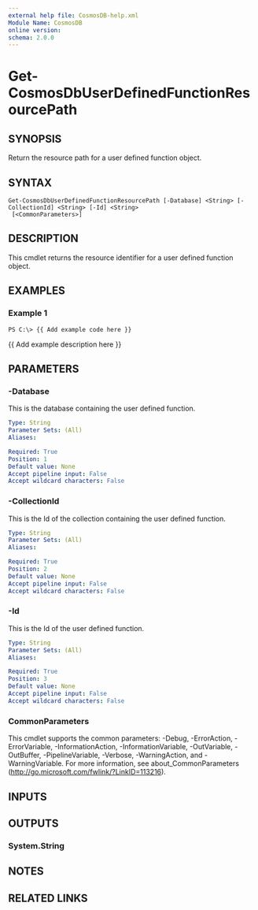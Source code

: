 ```yaml
---
external help file: CosmosDB-help.xml
Module Name: CosmosDB
online version:
schema: 2.0.0
---
```


# Get-CosmosDbUserDefinedFunctionResourcePath

## SYNOPSIS
Return the resource path for a user defined function object.

## SYNTAX

```
Get-CosmosDbUserDefinedFunctionResourcePath [-Database] <String> [-CollectionId] <String> [-Id] <String>
 [<CommonParameters>]
```

## DESCRIPTION
This cmdlet returns the resource identifier for a
user defined function object.

## EXAMPLES

### Example 1
```
PS C:\> {{ Add example code here }}
```

{{ Add example description here }}

## PARAMETERS

### -Database
This is the database containing the user defined function.

```yaml
Type: String
Parameter Sets: (All)
Aliases:

Required: True
Position: 1
Default value: None
Accept pipeline input: False
Accept wildcard characters: False
```

### -CollectionId
This is the Id of the collection containing the user defined function.

```yaml
Type: String
Parameter Sets: (All)
Aliases:

Required: True
Position: 2
Default value: None
Accept pipeline input: False
Accept wildcard characters: False
```

### -Id
This is the Id of the user defined function.

```yaml
Type: String
Parameter Sets: (All)
Aliases:

Required: True
Position: 3
Default value: None
Accept pipeline input: False
Accept wildcard characters: False
```

### CommonParameters
This cmdlet supports the common parameters: -Debug, -ErrorAction, -ErrorVariable, -InformationAction, -InformationVariable, -OutVariable, -OutBuffer, -PipelineVariable, -Verbose, -WarningAction, and -WarningVariable. For more information, see about_CommonParameters (http://go.microsoft.com/fwlink/?LinkID=113216).

## INPUTS

## OUTPUTS

### System.String

## NOTES

## RELATED LINKS
